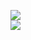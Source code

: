 [![](https://img.shields.io/badge/Made%20With-Github%20Spray-lightgrey.svg?style=for-the-badge&logo=github)](https://github.com/Annihil/github-spray#6289)  
[![](https://i.imgur.com/2DrTn0Z.gif)](https://github.com/Annihil/github-spray)